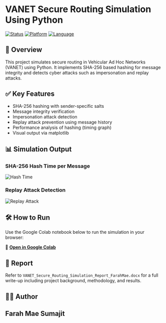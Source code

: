 # VANET Secure Routing Simulation Using Python

[![Status](https://img.shields.io/badge/status-complete-brightgreen)]()
[![Platform](https://img.shields.io/badge/platform-Google%20Colab-yellow)]()
[![Language](https://img.shields.io/badge/python-3.10+-blue)]()

## 📌 Overview

This project simulates secure routing in Vehicular Ad Hoc Networks (VANET) using Python. 
It implements SHA-256 based hashing for message integrity and detects cyber attacks such as impersonation and replay attacks.

## ✅ Key Features
- SHA-256 hashing with sender-specific salts
- Message integrity verification
- Impersonation attack detection
- Replay attack prevention using message history
- Performance analysis of hashing (timing graph)
- Visual output via matplotlib

## 📊 Simulation Output

### SHA-256 Hash Time per Message
![Hash Time](screenshots/sha256_hash_time_graph.png)

### Replay Attack Detection
![Replay Attack](screenshots/replay_attack_output.png)

## 🛠 How to Run

Use the Google Colab notebook below to run the simulation in your browser:

🔗 **[Open in Google Colab](https://colab.research.google.com/drive/1daZvpwJN-RVujtpYGePa7RqfpQbh1rdF)**

## 📄 Report

Refer to `VANET_Secure_Routing_Simulation_Report_FarahMae.docx` for a full write-up including project background, methodology, and results.

## 👩‍💻 Author

**Farah Mae Sumajit**  
---
